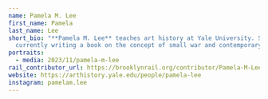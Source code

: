 ```yaml
---
name: Pamela M. Lee
first_name: Pamela
last_name: Lee
short_bio: "**Pamela M. Lee** teaches art history at Yale University. She is
  currently writing a book on the concept of small war and contemporary art."
portraits:
  - media: 2023/11/pamela-m-lee
rail_contributor_url: https://brooklynrail.org/contributor/Pamela-M-Lee
website: https://arthistory.yale.edu/people/pamela-lee
instagram: pamelam.lee
---
```

